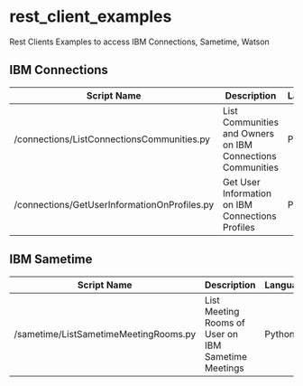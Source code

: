 # rest_client_examples

Rest Clients Examples to access IBM Connections, Sametime, Watson

## IBM Connections

|  Script Name                               |   Description                                                  | Language |
|--------------------------------------------|----------------------------------------------------------------|----------|
|/connections/ListConnectionsCommunities.py  |List Communities and Owners on IBM Connections Communities      |Python    |
|/connections/GetUserInformationOnProfiles.py|Get User Information on IBM Connections Profiles                |Python    |

## IBM Sametime

|            Script Name                  |   Description                                                  | Language |
|-----------------------------------------|----------------------------------------------------------------|----------|
|/sametime/ListSametimeMeetingRooms.py    |List Meeting Rooms of User on IBM Sametime Meetings             |Python    |

